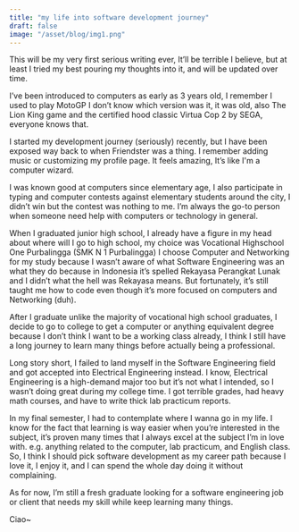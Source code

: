 ```yaml
---
title: "my life into software development journey"
draft: false
image: "/asset/blog/img1.png"
---
```


This will be my very first serious writing ever, It’ll be terrible I believe, but at least I tried my best pouring my thoughts into it, and will be updated over time.

I’ve been introduced to computers as early as 3 years old, I remember I used to play MotoGP I don’t know which version was it, it was old, also The Lion King game and the certified hood classic Virtua Cop 2 by SEGA, everyone knows that.

I started my development journey (seriously) recently, but I have been exposed way back to when Friendster was a thing. I remember adding music or customizing my profile page. It feels amazing, It’s like I'm a computer wizard.

I was known good at computers since elementary age, I also participate in typing and computer contests against elementary students around the city, I didn’t win but the contest was nothing to me. I’m always the go-to person when someone need help with computers or technology in general.

When I graduated junior high school, I already have a figure in my head about where will I go to high school, my choice was Vocational Highschool One Purbalingga (SMK N 1 Purbalingga) I choose Computer and Networking for my study because I wasn’t aware of what Software Engineering was an what they do because in Indonesia it’s spelled Rekayasa Perangkat Lunak and I didn’t what the hell was Rekayasa means. But fortunately, it’s still taught me how to code even though it’s more focused on computers and Networking (duh).

After I graduate unlike the majority of vocational high school graduates, I decide to go to college to get a computer or anything equivalent degree because I don’t think I want to be a working class already, I think I still have a long journey to learn many things before actually being a professional.

Long story short, I failed to land myself in the Software Engineering field and got accepted into Electrical Engineering instead. I know, Electrical Engineering is a high-demand major too but it’s not what I intended, so I wasn’t doing great during my college time. I got terrible grades, had heavy math courses, and have to write thick lab practicum reports.

In my final semester, I had to contemplate where I wanna go in my life. I know for the fact that learning is way easier when you’re interested in the subject, it’s proven many times that I always excel at the subject I’m in love with. e.g. anything related to the computer, lab practicum, and English class. So, I think I should pick software development as my career path because I love it, I enjoy it, and I can spend the whole day doing it without complaining.

As for now, I’m still a fresh graduate looking for a software engineering job or client that needs my skill while keep learning many things.

Ciao~
